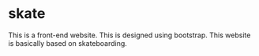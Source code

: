 # skate
This is a front-end website.
This is designed using bootstrap.
This website is basically based on skateboarding.
